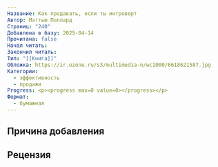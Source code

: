 ```yaml
---
Название: Как продавать, если ты интроверт
Автор: Мэттью Поллард
Страниц: "240"
Добавлена в базу: 2025-04-14
Прочитана: false
Начал читать: 
Закончил читать: 
Тип: "[[Книга]]"
Обложка: https://ir.ozone.ru/s3/multimedia-n/wc1000/6618621587.jpg
Категории:
  - эффективность
  - продажи
Progress: <p><progress max=0 value=0></progress></p>
Формат:
  - бумажная
---
```

## Причина добавления


## Рецензия
